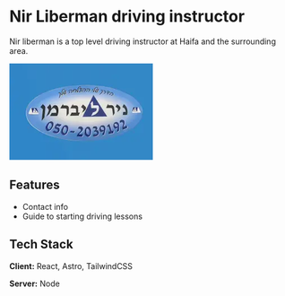 # Nir Liberman driving instructor

Nir liberman is a top level driving instructor at Haifa and the surrounding area.

![banner](/public/hero.png)

## Features

- Contact info
- Guide to starting driving lessons

## Tech Stack

**Client:** React, Astro, TailwindCSS

**Server:** Node
